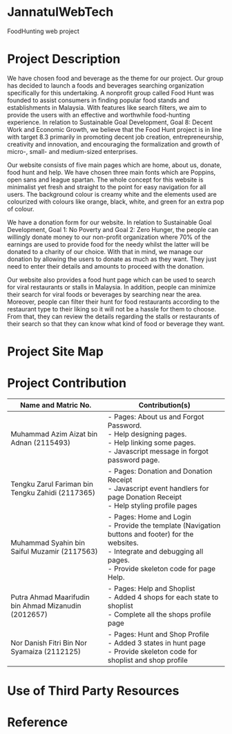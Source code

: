 # JannatulWebTech
FoodHunting web project

# Project Description

We have chosen food and beverage as the theme for our project. Our group has
decided to launch a foods and beverages searching organization specifically for this
undertaking. A nonprofit group called Food Hunt was founded to assist consumers in
finding popular food stands and establishments in Malaysia. With features like search
filters, we aim to provide the users with an effective and worthwhile food-hunting
experience. In relation to Sustainable Goal Development, Goal 8: Decent Work and
Economic Growth, we believe that the Food Hunt project is in line with target 8.3
primarily in promoting decent job creation, entrepreneurship, creativity and innovation,
and encouraging the formalization and growth of micro-, small- and medium-sized
enterprises.

Our website consists of five main pages which are home, about us, donate, food hunt
and help. We have chosen three main fonts which are Poppins, open sans and league
spartan. The whole concept for this website is minimalist yet fresh and straight to the
point for easy navigation for all users. The background colour is creamy white and the
elements used are colourized with colours like orange, black, white, and green for an
extra pop of colour.

We have a donation form for our website. In relation to Sustainable Goal
Development, Goal 1: No Poverty and Goal 2: Zero Hunger, the people can willingly
donate money to our non-profit organization where 70% of the earnings are used to
provide food for the needy whilst the latter will be donated to a charity of our choice.
With that in mind, we manage our donation by allowing the users to donate as much as
they want. They just need to enter their details and amounts to proceed with the
donation.

Our website also provides a food hunt page which can be used to search for viral
restaurants or stalls in Malaysia. In addition, people can minimize their search for viral
foods or beverages by searching near the area. Moreover, people can filter their hunt for
food restaurants according to the restaurant type to their liking so it will not be a hassle
for them to choose. From that, they can review the details regarding the stalls or
restaurants of their search so that they can know what kind of food or beverage they
want.

# Project Site Map



# Project Contribution

| Name and Matric No.  | Contribution(s) |
| ------------- | ------------- |
| Muhammad Azim Aizat bin Adnan (2115493)| - Pages: About us and Forgot Password.<br />- Help designing pages.<br />- Help linking some pages.<br />- Javascript message in forgot password page.|
| Tengku Zarul Fariman bin Tengku Zahidi (2117365)  | - Pages: Donation and Donation Receipt <br/> - Javascript event handlers for page Donation Receipt <br/> - Help styling profile pages|
| Muhammad Syahin bin Saiful Muzamir (2117563)  | - Pages: Home and Login <br/> - Provide the template (Navigation buttons and footer) for the websites. <br/> - Integrate and debugging all pages. <br/> - Provide skeleton code for page Help. |
| Putra Ahmad Maarifudin bin Ahmad Mizanudin (2012657)  | - Pages: Help and Shoplist <br/> - Added 4 shops for each state to shoplist <br/>  - Complete all the shops profile page|
| Nor Danish Fitri Bin Nor Syamaiza (2112125) | - Pages: Hunt and Shop Profile <br/> - Added 3 states in hunt page <br/> - Provide skeleton code for shoplist and shop profile|

# Use of Third Party Resources

# Reference
